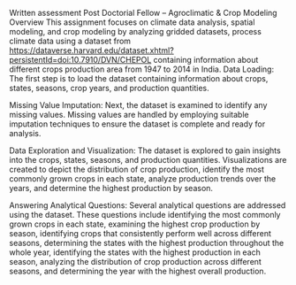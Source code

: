 Written assessment Post Doctorial Fellow – Agroclimatic & Crop Modeling
Overview
This assignment focuses on climate data analysis, spatial modeling, and crop modeling by analyzing gridded datasets, process climate data using a dataset from https://dataverse.harvard.edu/dataset.xhtml?persistentId=doi:10.7910/DVN/CHEPOL containing information about different crops production area from 1947 to 2014 in India. 
Data Loading: The first step is to load the dataset containing information about crops, states, seasons, crop years, and production quantities.

Missing Value Imputation: Next, the dataset is examined to identify any missing values. Missing values are handled by employing suitable imputation techniques to ensure the dataset is complete and ready for analysis.

Data Exploration and Visualization: The dataset is explored to gain insights into the crops, states, seasons, and production quantities. Visualizations are created to depict the distribution of crop production, identify the most commonly grown crops in each state, analyze production trends over the years, and determine the highest production by season.

Answering Analytical Questions: Several analytical questions are addressed using the dataset. These questions include identifying the most commonly grown crops in each state, examining the highest crop production by season, identifying crops that consistently perform well across different seasons, determining the states with the highest production throughout the whole year, identifying the states with the highest production in each season, analyzing the distribution of crop production across different seasons, and determining the year with the highest overall production.
